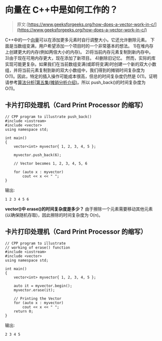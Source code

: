 # 向量在 C++中是如何工作的？

> 原文:[https://www.geeksforgeeks.org/how-does-a-vector-work-in-c/](https://www.geeksforgeeks.org/how-does-a-vector-work-in-c/)

C++中的一个[向量](https://www.geeksforgeeks.org/vector-in-cpp-stl/)可以在添加更多元素时自行调整大小。它还允许删除元素。
下面是当数组变满，用户希望添加一个项目时的一个非常基本的想法。
1)在堆内存上创建更大的内存(例如两倍大小的内存)。
2)将当前内存元素复制到新内存中。
3)由于现在可用内存更大，现在添加了新项目。
4)删除旧记忆。
然而，实际的库实现可能更复杂。如果我们在当前数组变满(或即将变满)时创建一个新的双大小数组，并将当前元素复制到新的双大小数组中，我们得到的摊销时间复杂度为 O(1)。因此，特定的插入操作可能成本很高，但总的时间复杂度仍然是 0(1)。证明请参考[算法分析|第五集(摊销分析介绍)](https://www.geeksforgeeks.org/analysis-algorithm-set-5-amortized-analysis-introduction/)。所以 push_back()的时间复杂度为 O(1)。

## 卡片打印处理机（Card Print Processor 的缩写）

```
// CPP program to illustrate push_back()
#include <iostream>
#include <vector>
using namespace std;

int main()
{
    vector<int> myvector{ 1, 2, 3, 4, 5 };

    myvector.push_back(6);

    // Vector becomes 1, 2, 3, 4, 5, 6

    for (auto x : myvector)
        cout << x << " ";
}
```

输出:

```
1 2 3 4 5 6 
```

**vector()中 erase()的时间复杂度是多少？**
由于擦除一个元素需要移动其他元素(以确保随机存取)，因此擦除的时间复杂度为 O(n)。

## 卡片打印处理机（Card Print Processor 的缩写）

```
// CPP program to illustrate
// working of erase() function
#include <iostream>
#include <vector>
using namespace std;

int main()
{
    vector<int> myvector{ 1, 2, 3, 4, 5 };

    auto it = myvector.begin();
    myvector.erase(it);

    // Printing the Vector
    for (auto x : myvector)
        cout << x << " ";
    return 0;
}
```

输出:

```
2 3 4 5 
```